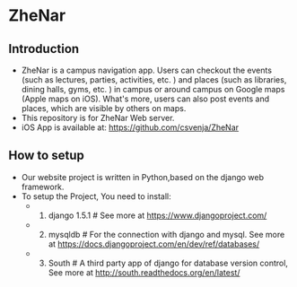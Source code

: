 ZheNar
=========
Introduction
--------
* ZheNar is a campus navigation app. Users can checkout the events (such as lectures, parties, activities, etc. ) and places (such as libraries, dining halls, gyms, etc. ) in campus or around campus on Google maps (Apple maps on iOS). What's more, users can also post events and places, which are visible by others on maps.
* This repository is for ZheNar Web server.
* iOS App is available at: https://github.com/csvenja/ZheNar 

How to setup
--------
* Our website project is written in Python,based on the django web framework.
* To setup the Project, You need to install:
  * 1. django 1.5.1 # See more at https://www.djangoproject.com/
  * 2. mysqldb 	# For the connection with django and mysql. See more at https://docs.djangoproject.com/en/dev/ref/databases/
  * 3. South 	# A third party app of django for database version control, See more at http://south.readthedocs.org/en/latest/
